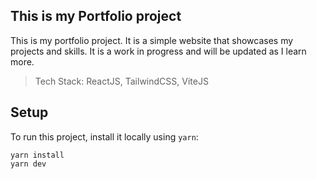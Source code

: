 ## This is my Portfolio project

This is my portfolio project. It is a simple website that showcases my projects and skills. It is a work in progress and will be updated as I learn more.

> Tech Stack: ReactJS, TailwindCSS, ViteJS

## Setup

To run this project, install it locally using ```yarn```:

```
yarn install
yarn dev
```


